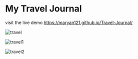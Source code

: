 # My Travel Journal

visit the live demo https://maryan121.github.io/Travel-Journal/

![travel](https://github.com/Maryan121/Travel-Journal/assets/88990104/9440949f-1fcd-4f48-9c01-6a87fc05dfb1)

![travel1](https://github.com/Maryan121/Travel-Journal/assets/88990104/29d181c4-e021-4390-b520-783c6441969c)

![travel2](https://github.com/Maryan121/Travel-Journal/assets/88990104/4ff7354a-418e-4b82-bf7b-40b3aae05b26)


